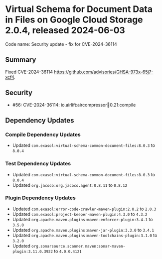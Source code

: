 # Virtual Schema for Document Data in Files on Google Cloud Storage 2.0.4, released 2024-06-03

Code name: Security update - fix for CVE-2024-36114

## Summary

Fixed CVE-2024-36114  https://github.com/advisories/GHSA-973x-65j7-xcf4.

## Security

* #56: CVE-2024-36114: io.airlift:aircompressor:jar:0.21:compile

## Dependency Updates

### Compile Dependency Updates

* Updated `com.exasol:virtual-schema-common-document-files:8.0.3` to `8.0.4`

### Test Dependency Updates

* Updated `com.exasol:virtual-schema-common-document-files:8.0.3` to `8.0.4`
* Updated `org.jacoco:org.jacoco.agent:0.8.11` to `0.8.12`

### Plugin Dependency Updates

* Updated `com.exasol:error-code-crawler-maven-plugin:2.0.2` to `2.0.3`
* Updated `com.exasol:project-keeper-maven-plugin:4.3.0` to `4.3.2`
* Updated `org.apache.maven.plugins:maven-enforcer-plugin:3.4.1` to `3.5.0`
* Updated `org.apache.maven.plugins:maven-jar-plugin:3.3.0` to `3.4.1`
* Updated `org.apache.maven.plugins:maven-toolchains-plugin:3.1.0` to `3.2.0`
* Updated `org.sonarsource.scanner.maven:sonar-maven-plugin:3.11.0.3922` to `4.0.0.4121`

